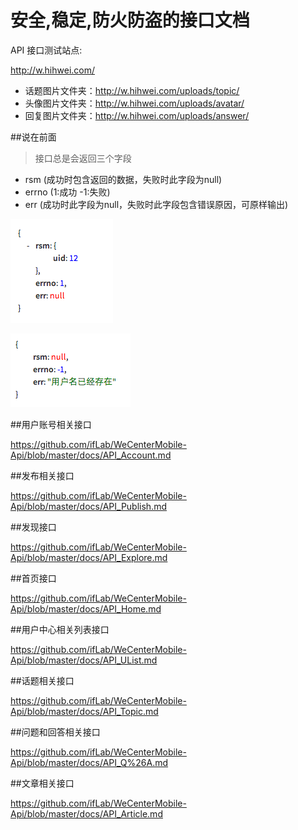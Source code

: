 安全,稳定,防火防盗的接口文档
==============

API 接口测试站点:

http://w.hihwei.com/

- 话题图片文件夹：http://w.hihwei.com/uploads/topic/
- 头像图片文件夹：http://w.hihwei.com/uploads/avatar/
- 回复图片文件夹：http://w.hihwei.com/uploads/answer/

##说在前面
> 接口总是会返回三个字段

- rsm (成功时包含返回的数据，失败时此字段为null)
- errno (1:成功 -1:失败)
- err (成功时此字段为null，失败时此字段包含错误原因，可原样输出)

![Image](https://raw.githubusercontent.com/ifLab/FMobile-Design/master/api/success.png)

![Image](https://raw.githubusercontent.com/ifLab/FMobile-Design/master/api/error.png)


##用户账号相关接口

https://github.com/ifLab/WeCenterMobile-Api/blob/master/docs/API_Account.md

##发布相关接口

https://github.com/ifLab/WeCenterMobile-Api/blob/master/docs/API_Publish.md

##发现接口

https://github.com/ifLab/WeCenterMobile-Api/blob/master/docs/API_Explore.md

##首页接口

https://github.com/ifLab/WeCenterMobile-Api/blob/master/docs/API_Home.md

##用户中心相关列表接口

https://github.com/ifLab/WeCenterMobile-Api/blob/master/docs/API_UList.md

##话题相关接口

https://github.com/ifLab/WeCenterMobile-Api/blob/master/docs/API_Topic.md

##问题和回答相关接口

https://github.com/ifLab/WeCenterMobile-Api/blob/master/docs/API_Q%26A.md

##文章相关接口

https://github.com/ifLab/WeCenterMobile-Api/blob/master/docs/API_Article.md





